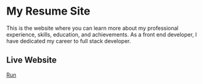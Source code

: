 
# My Resume Site

This is the website where you can learn more about my professional experience, skills, education, and achievements. As a front end developer, I have dedicated my career to full stack developer.




## Live Website

 [Run](https://2bycodec.github.io/Resume-Website/)


